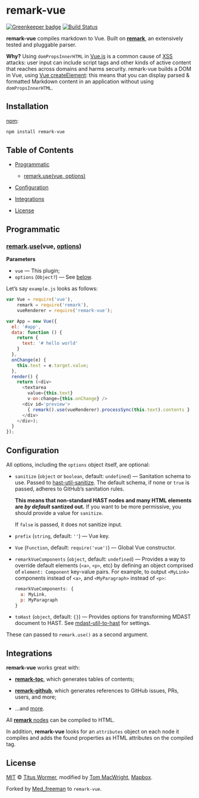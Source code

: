 # remark-vue

[![Greenkeeper badge](https://badges.greenkeeper.io/medfreeman/remark-vue.svg)](https://greenkeeper.io/) [![Build Status](https://badgen.net/circleci/github/medfreeman/remark-vue/vuejs)](https://circleci.com/gh/medfreeman/remark-vue)

**remark-vue** compiles markdown to Vue.  Built on [**remark**](https://github.com/remarkjs/remark),
an extensively tested and pluggable parser.

**Why?** Using `domPropsInnerHTML` in
[Vue.js](https://vuejs.org/) is a common cause of [XSS](https://en.wikipedia.org/wiki/Cross-site_scripting)
attacks: user input can include script tags and other kinds of active
content that reaches across domains and harms security. remark-vue
builds a DOM in Vue, using [Vue createElement](https://vuejs.org/v2/guide/render-function.html#Nodes-Trees-and-the-Virtual-DOM):
this means that you can display parsed & formatted Markdown content
in an application without using `domPropsInnerHTML`.

## Installation

[npm](https://docs.npmjs.com/cli/install):

```bash
npm install remark-vue
```

## Table of Contents

*   [Programmatic](#programmatic)

    *   [remark.use(vue, options)](#remarkusevue-options)

*   [Configuration](#configuration)

*   [Integrations](#integrations)

*   [License](#license)

## Programmatic

### [remark](https://github.com/wooorm/remark#api).[use](https://github.com/wooorm/remark#remarkuseplugin-options)(vue, [options](#configuration))

**Parameters**

*   `vue` — This plugin;
*   `options` (`Object?`) — See [below](#configuration).

Let’s say `example.js` looks as follows:

```js
var Vue = require('vue'),
    remark = require('remark'),
    vueRenderer = require('remark-vue');

var App = new Vue({
  el: '#app',
  data: function () {
    return {
      text: '# hello world'
    }
  },
  onChange(e) {
    this.text = e.target.value;
  },
  render() {
    return (<div>
      <textarea
        value={this.text}
        v-on:change={this.onChange} />
      <div id='preview'>
        { remark().use(vueRenderer).processSync(this.text).contents }
      </div>
    </div>);
  }
});
```

## Configuration

All options, including the `options` object itself, are optional:

*   `sanitize` (`object` or `boolean`, default: `undefined`)
    — Sanitation schema to use. Passed to
    [hast-util-sanitize](https://github.com/wooorm/hast-util-sanitize).
    The default schema, if none or `true` is passed, adheres to GitHub’s
    sanitation rules.

    **This means that non-standard HAST nodes and many
    HTML elements are *by default* santized out.** If you want to be more
    permissive, you should provide a value for `sanitize`.

    If `false` is passed, it does not sanitize input.

*   `prefix` (`string`, default: `''`)
    — Vue key.

*   `Vue` (`Function`, default: `require('vue')`)
    — Global Vue constructor.

*   `remarkVueComponents` (`object`, default: `undefined`)
    — Provides a way to override default elements (`<a>`, `<p>`, etc)
    by defining an object comprised of `element: Component` key-value
    pairs. For example, to output `<MyLink>` components instead of
    `<a>`, and `<MyParagraph>` instead of `<p>`:

    ```js
    remarkVueComponents: {
      a: MyLink,
      p: MyParagraph
    }
    ```

*   `toHast` (`object`, default: `{}`)
    — Provides options for transforming MDAST document to HAST.
    See [mdast-util-to-hast](https://github.com/wooorm/mdast-util-to-hast#api)
    for settings.

These can passed to `remark.use()` as a second argument.

## Integrations

**remark-vue** works great with:

*   [**remark-toc**](https://github.com/wooorm/remark-toc), which generates
    tables of contents;

*   [**remark-github**](https://github.com/wooorm/remark-github), which
    generates references to GitHub issues, PRs, users, and more;

*   ...and [more](https://github.com/wooorm/remark/blob/master/doc/plugins.md#list-of-plugins).

All [**remark** nodes](https://github.com/wooorm/mdast)
can be compiled to HTML.

In addition, **remark-vue** looks for an
`attributes` object on each node it compiles and adds the found properties
as HTML attributes on the compiled tag.

## License

[MIT](LICENSE) © [Titus Wormer](http://wooorm.com), modified by [Tom MacWright](http://www.macwright.org/), [Mapbox](https://www.mapbox.com/).

Forked by [Med_freeman](https://medfreeman.io) to `remark-vue`.

